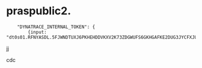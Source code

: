 # praspublic2. 

		"DYNATRACE_INTERNAL_TOKEN": {
			{input: "dt0s01.RFNYASDL.5FJWNDTUXJ6PKHEHDDVKXV2K73ZDGWUFS6GKHGAFKE2DUG3JYCFXJUAGLXTN6ENX"},
jj
 
cdc
  
